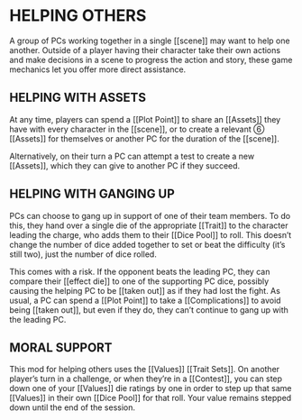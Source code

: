 # HELPING OTHERS
A group of PCs working together in a single [[scene]] may want to help one another. Outside of a player having their character take their own actions and make decisions in a scene to progress the action and story, these game mechanics let you offer more direct assistance.

## HELPING WITH ASSETS
At any time, players can spend a [[Plot Point]] to share an [[Assets]] they have with every character in the [[scene]], or to create a relevant ⑥ [[Assets]] for themselves or another PC for the duration of the [[scene]].

Alternatively, on their turn a PC can attempt a test to create a new [[Assets]], which they can give to another PC if they succeed.

## HELPING WITH GANGING UP
PCs can choose to gang up in support of one of their team members. To do this, they hand over a single die of the appropriate [[Trait]] to the character leading the charge, who adds them to their [[Dice Pool]] to roll. This doesn’t change the number of dice added together to set or beat the difficulty (it’s still two), just the number of dice rolled.

This comes with a risk. If the opponent beats the leading PC, they can compare their [[effect die]] to one of the supporting PC dice, possibly causing the helping PC 
to be [[taken out]] as if they had lost the fight. As usual, a PC can spend a [[Plot Point]] to take a [[Complications]] to avoid being [[taken out]], but even if they do, they can’t continue to gang up with the leading PC.

## MORAL SUPPORT
This mod for helping others uses the [[Values]] [[Trait Sets]]. On another player’s turn in a challenge, or when they’re in a [[Contest]], you can step down one of your [[Values]] die ratings by one in order to step up that same [[Values]] in their own [[Dice Pool]] for that roll. Your value remains stepped down until the end of the session.